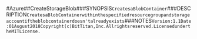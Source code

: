 #Azure##CreateStorageBlob###SYNOPSIS```CreatesaBlobContainer```###DESCRIPTION```CreatesaBlobContainerwithinthespecifiedresourcegroupandstorageaccountiftheblobcontainerdoesn'talreadyexists```###NOTES```Version:1.1Date:01August2018Copyright(c)BitTitan,Inc.Allrightsreserved.LicensedundertheMITLicense.```
